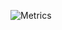 ![Metrics](https://metrics.lecoq.io/AlexvEngelen?template=classic&base.activity=0&languages=1&config.timezone=Europe%2FAmsterdam)
